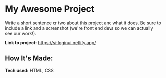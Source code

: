 # My Awesome Project
Write a short sentence or two about this project and what it does. Be sure to include a link and a screenshot (we're front end devs so we can actually see our work!).

**Link to project:** https://si-loginui.netlify.app/

## How It's Made:

**Tech used:** HTML, CSS

